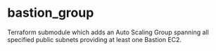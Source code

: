 # bastion_group

Terraform submodule which adds an Auto Scaling Group spanning all specified public subnets providing at least one Bastion EC2.